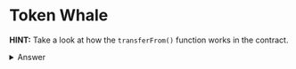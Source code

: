 # Token Whale

**HINT:** Take a look at how the ```transferFrom()``` function works in the contract.
<details>
<summary>Answer</summary>
<p>

* The ```transferFrom()``` function takes the token amount from who starts the transfer.
* All you have to do is approve another wallet to spend a crazy amount.
* Then switch to that wallet and ```transferFrom()`` your initial wallet and a random 3rd wallet.
* Now send 1000000 to the initial wallet. 

</p>
</details>